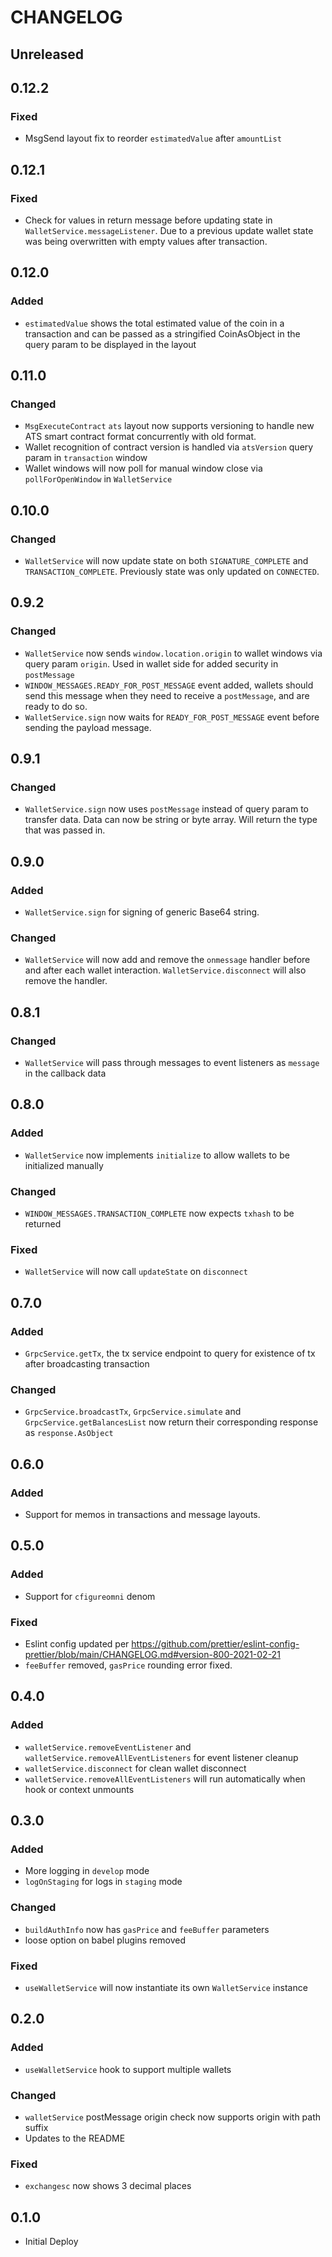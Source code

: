 # CHANGELOG

## Unreleased

## 0.12.2

### Fixed

- MsgSend layout fix to reorder `estimatedValue` after `amountList`

## 0.12.1

### Fixed

- Check for values in return message before updating state in `WalletService.messageListener`. Due to a previous update wallet state was being overwritten with empty values after transaction.

## 0.12.0

### Added

- `estimatedValue` shows the total estimated value of the coin in a transaction and can be passed as a stringified CoinAsObject in the query param to be displayed in the layout

## 0.11.0

### Changed

- `MsgExecuteContract` `ats` layout now supports versioning to handle new ATS smart contract format concurrently with old format.
- Wallet recognition of contract version is handled via `atsVersion` query param in `transaction` window
- Wallet windows will now poll for manual window close via `pollForOpenWindow` in `WalletService`

## 0.10.0

### Changed

- `WalletService` will now update state on both `SIGNATURE_COMPLETE` and `TRANSACTION_COMPLETE`. Previously state was only updated on `CONNECTED`.

## 0.9.2

### Changed

- `WalletService` now sends `window.location.origin` to wallet windows via query param `origin`. Used in wallet side for added security in `postMessage`
- `WINDOW_MESSAGES.READY_FOR_POST_MESSAGE` event added, wallets should send this message when they need to receive a `postMessage`, and are ready to do so.
- `WalletService.sign` now waits for `READY_FOR_POST_MESSAGE` event before sending the payload message.

## 0.9.1

### Changed

- `WalletService.sign` now uses `postMessage` instead of query param to transfer data. Data can now be string or byte array. Will return the type that was passed in.

## 0.9.0

### Added

- `WalletService.sign` for signing of generic Base64 string.

### Changed

- `WalletService` will now add and remove the `onmessage` handler before and after each wallet interaction. `WalletService.disconnect` will also remove the handler.

## 0.8.1

### Changed

- `WalletService` will pass through messages to event listeners as `message` in the callback data

## 0.8.0

### Added

- `WalletService` now implements `initialize` to allow wallets to be initialized manually

### Changed

- `WINDOW_MESSAGES.TRANSACTION_COMPLETE` now expects `txhash` to be returned

### Fixed

- `WalletService` will now call `updateState` on `disconnect`

## 0.7.0

### Added

- `GrpcService.getTx`, the tx service endpoint to query for existence of tx after broadcasting transaction

### Changed

- `GrpcService.broadcastTx`, `GrpcService.simulate` and `GrpcService.getBalancesList` now return their corresponding response as `response.AsObject`

## 0.6.0

### Added

- Support for memos in transactions and message layouts.

## 0.5.0

### Added

- Support for `cfigureomni` denom

### Fixed

- Eslint config updated per https://github.com/prettier/eslint-config-prettier/blob/main/CHANGELOG.md#version-800-2021-02-21
- `feeBuffer` removed, `gasPrice` rounding error fixed.

## 0.4.0

### Added

- `walletService.removeEventListener` and `walletService.removeAllEventListeners` for event listener cleanup
- `walletService.disconnect` for clean wallet disconnect
- `walletService.removeAllEventListeners` will run automatically when hook or context unmounts

## 0.3.0

### Added

- More logging in `develop` mode
- `logOnStaging` for logs in `staging` mode

### Changed

- `buildAuthInfo` now has `gasPrice` and `feeBuffer` parameters
- loose option on babel plugins removed

### Fixed

- `useWalletService` will now instantiate its own `WalletService` instance

## 0.2.0

### Added

- `useWalletService` hook to support multiple wallets

### Changed

- `walletService` postMessage origin check now supports origin with path suffix
- Updates to the README

### Fixed

- `exchangesc` now shows 3 decimal places

## 0.1.0

- Initial Deploy
